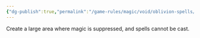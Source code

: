 ```yaml
---
{"dg-publish":true,"permalink":"/game-rules/magic/void/oblivion-spells/null-zone/"}
---
```


Create a large area where magic is suppressed, and spells cannot be cast.